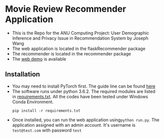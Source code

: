 # Movie Review Recommender Application
- This is the Repo for the ANU Computing Project: User Demographic Inference and 
Privacy Issue in Recommendation System by Joseph Wang
- The web application is located in the flaskRecommender package
- The recommender is located in the recommender package
- The [web demo](http://139.9.113.206:8888) is available

## Installation
- You may need to install PyTorch first. The guide line can be found [here](https://pytorch.org/get-started/locally/)
- The software runs under python 3.6.2. The required modules are listed in [requirements.txt](https://github.com/josephwww/MovieReviewRecommenderApp/blob/main/requirements.txt). All the codes have been tested under Windows Conda Environment.
    ```
    pip install -r requirements.txt
    ```
- Once installed, you can run the web application using`python run.py`. The application assigned with an admin account. It's username is `test@test.com` with password `test`